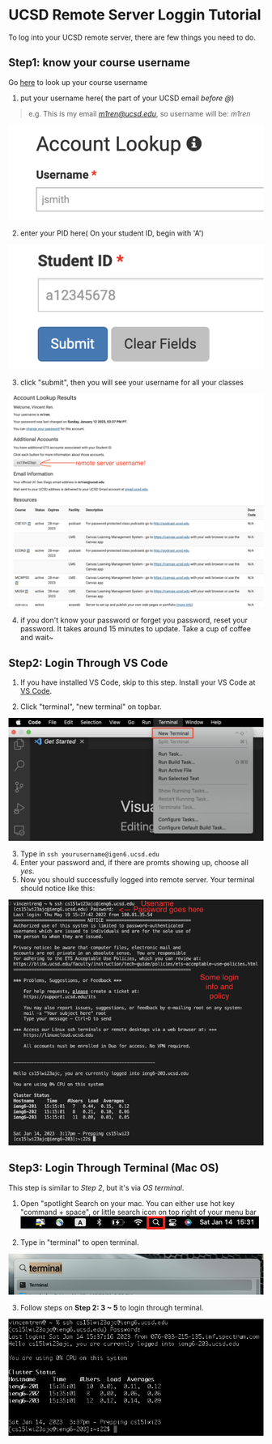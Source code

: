 # UCSD Remote Server Loggin Tutorial
To log into your UCSD remote server, there are few things you need to do.
## Step1: know your course username
Go [here](https://sdacs.ucsd.edu/~icc/index.php) to look up your course username
1. put your username here( the part of your UCSD email *before @*)
> e.g. This is my email *m1ren@ucsd.edu*, so username will be: *m1ren*

![Lookup_username](Lookup_username.png)

2. enter your PID here( On your student ID, begin with 'A')

![Lookup_PID](Lookup_PID.png)

3. click "submit", then you will see your username for all your classes

![Lookup_result](Lookup_result.png)

4. if you don't know your password or forget you password, reset your password.
It takes around 15 minutes to update. Take a cup of coffee and wait~

## Step2: Login Through VS Code
1. If you have installed VS Code, skip to this step. 
Install your VS Code at [VS Code](https://code.visualstudio.com/).

2. Click "terminal", "new terminal" on topbar.

![image](VSCode_terminal.png)

3. Type in `ssh yourusername@igen6.ucsd.edu`
4. Enter your password and, if there are promts showing up, choose all *yes*.
5. Now you should successfully logged into remote server. Your terminal should notice like this:

![image](Terminal_login.png)

## Step3: Login Through Terminal (Mac OS)
This step is similar to *Step 2*, but it's via *OS terminal*.

1. Open "spotlight Search on your mac.
You can either use hot key "command + space", or little search icon on top right of your menu bar ![image](Search_icon.png)

2. Type in "terminal" to open terminal.

![image](Search_terminal.png)

3. Follow steps on **Step 2: 3 ~ 5** to login through terminal.

![image](OSTerminal_login.png)
